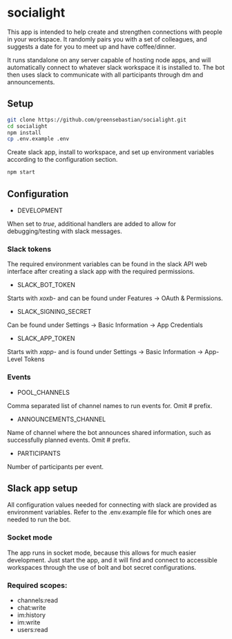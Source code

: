 # socialight

This app is intended to help create and strengthen connections with people in your workspace. It randomly pairs you with a set of colleagues, and suggests a date for you to meet up and have coffee/dinner.

It runs standalone on any server capable of hosting node apps, and will automatically connect to whatever slack workspace it is installed to. The bot then uses slack to communicate with all participants through dm and announcements.

## Setup

```bash
git clone https://github.com/greensebastian/socialight.git
cd socialight
npm install
cp .env.example .env
```

Create slack app, install to workspace, and set up environment variables according to the configuration section.

```bash
npm start
```

## Configuration

* DEVELOPMENT

When set to *true*, additional handlers are added to allow for debugging/testing with slack messages.

### Slack tokens

The required environment variables can be found in the slack API web interface after creating a slack app with the required permissions.

* SLACK_BOT_TOKEN

Starts with *xoxb-* and can be found under Features -> OAuth & Permissions.

* SLACK_SIGNING_SECRET

Can be found under Settings -> Basic Information -> App Credentials

* SLACK_APP_TOKEN

Starts with *xapp-* and is found under Settings -> Basic Information -> App-Level Tokens

### Events

* POOL_CHANNELS

Comma separated list of channel names to run events for. Omit # prefix.

* ANNOUNCEMENTS_CHANNEL

Name of channel where the bot announces shared information, such as successfully planned events. Omit # prefix.

* PARTICIPANTS

Number of participants per event.

## Slack app setup

All configuration values needed for connecting with slack are provided as environment variables. Refer to the .env.example file for which ones are needed to run the bot.

### Socket mode

The app runs in socket mode, because this allows for much easier development. Just start the app, and it will find and connect to accessible workspaces through the use of bolt and bot secret configurations.

### Required scopes:
* channels:read
* chat:write
* im:history
* im:write
* users:read